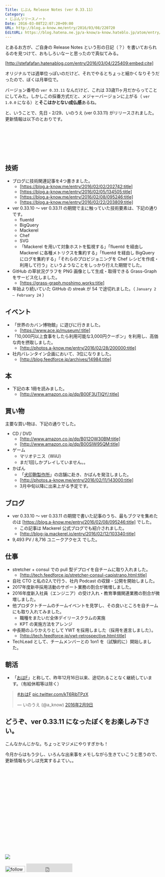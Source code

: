 ```yaml
---
Title: じぶん Release Notes (ver 0.33.11)
Category:
- じぶんリリースノート
Date: 2016-03-08T22:07:20+09:00
URL: http://blog.a-know.me/entry/2016/03/08/220720
EditURL: https://blog.hatena.ne.jp/a-know/a-know.hateblo.jp/atom/entry/10328537792366284028
---
```


とあるお方が、ご自身の Release Notes という形の日記（？）を書いておられるのを見つけて、おもしろいなーと思ったので真似てみる。




[http://stefafafan.hatenablog.com/entry/2016/03/04/225409:embed:cite]




オリジナルでは週単位っぽいのだけど、それでやるとちょっと細かくなりそうだったので、ぼくは月単位で。


バージョン番号の `ver 0.33.11` なんだけど、これは 33歳11ヶ月だからってことにしてみた。しかしこの採番方式だと、メジャーバージョンに上がる（ `ver 1.0.0` になる）と<b>そこはかとない成仏感</b>あるね。


と、いうことで、先日・2/29、いのうえ (ver 0.33.11) がリリースされました。更新情報は以下のとおりです。




<!-- more -->

<script async src="//pagead2.googlesyndication.com/pagead/js/adsbygoogle.js"></script>
<!-- article-top -->
<ins class="adsbygoogle"
     style="display:inline-block;width:728px;height:90px"
     data-ad-client="ca-pub-3463034538369189"
     data-ad-slot="8367620130"></ins>
<script>
(adsbygoogle = window.adsbygoogle || []).push({});
</script>


## 技術
* ブログに技術関連記事を4つ書きました。
    * [https://blog.a-know.me/entry/2016/02/02/202742:title]
    * [https://blog.a-know.me/entry/2016/02/05/134505:title]
    * [https://blog.a-know.me/entry/2016/02/08/095246:title]
    * [https://blog.a-know.me/entry/2016/02/22/203809:title]
* ver 0.33.10 〜 ver 0.33.11 の期間で主に触っていた技術要素は、下記の通りです。
    * fluentd
    * BigQuery
    * Mackerel
    * Chef
    * SVG
    * 「Mackerel を用いて対象ホストを監視する」「fluentd を経由し Mackerel に各種メトリクスを集約する」「fluentd を経由し BigQuery にログを集約する」「それらのプロビジョニングを Chef レシピを作成・利用して行う」というようなことをしっかり行えた期間でした。
* GitHub の草状況グラフを PNG 画像として生成・取得できる Grass-Graph をサービス化しました。
    * [https://grass-graph.moshimo.works:title]
* 年始より続いていた GitHub の streak が 54 で途切れました。（ `January 2 – February 24` ）


## イベント
* 「世界のカバン博物館」に遊びに行きました。
    * [https://www.ace.jp/museum/:title]
* 「10,000円以上食事をしたら利用可能な3,000円クーポン」を利用し、高価な肉を摂取しました。
    * [http://photos.a-know.me/entry/2016/02/28/200000:title]
* 社内バレンタイン企画において、3位になりました。
    * [http://blog.feedforce.jp/archives/14984:title]




## 本
* 下記の本 1冊を読みました。
    * [http://www.amazon.co.jp/dp/B00F3UTIQY/:title]




## 買い物
主要な買い物は、下記の通りでした。

* CD / DVD
    * [http://www.amazon.co.jp/dp/B012OW30BM:title]
    * [http://www.amazon.co.jp/dp/B00SIW95QM:title]
* ゲーム
    * マリオテニス（WiiU）
    * まだ1回しかプレイしていません。。
* かばん
    * 「[犬印鞄製作所](http://www.inujirushikaban.jp/)」の店舗に赴き、かばんを発注しました。
    * [http://photos.a-know.me/entry/2016/02/11/143000:title]
    * 3月中旬以降に出来上がる予定です。



## ブログ
* ver 0.33.10 〜 ver 0.33.11 の期間で書いた記事のうち、最もブクマを集めたのは [https://blog.a-know.me/entry/2016/02/08/095246:title] でした。
    * この記事は Mackerel 公式ブログでも紹介されました。
    * [http://blog-ja.mackerel.io/entry/2016/02/12/103340:title]
* 9,493 PV / 8,716 ユニークアクセス でした。


## 仕事
* stretcher + consul での pull 型デプロイを自チームに取り入れました。
    * [http://tech.feedforce.jp/stretcher-consul-capistrano.html:title]
* 自社 CTO と私の2人で行う、社内 Podcast の収録・公開を開始しました。
* 2017年度新卒採用活動のサポート業務の割合が微増しました。
* 2016年度新入社員（エンジニア）の受け入れ・教育準備関連業務の割合が微増しました。
* 他プロダクトチームのチームイベントを見学し、その良いところを自チームにも取り入れてみました。
    * 職種をまたいだ全体デイリースクラムの実施
    * KPT の実施方法をアレンジ
* 中長期のふりかえりとして YWT を採用しました（採用を進言しました）。
    * [http://tech.feedforce.jp/ywt-retrospective.html:title]
* TechLead として、チームメンバーとの 1on1 を（試験的に）開始しました。


## 朝活

* 「[おはF](https://twitter.com/hashtag/%E3%81%8A%E3%81%AFF?src=hash)」と称して、昨年12月16日以来、途切れることなく継続しています。（有給休暇等は除く）


<blockquote class="twitter-tweet" data-lang="ja"><p lang="und" dir="ltr"><a href="https://twitter.com/hashtag/%E3%81%8A%E3%81%AFF?src=hash">#おはF</a> <a href="https://t.co/kT6RibTPzX">pic.twitter.com/kT6RibTPzX</a></p>&mdash; いのうえ (@a_know) <a href="https://twitter.com/a_know/status/697198568256352256">2016年2月9日</a></blockquote>
<script async src="//platform.twitter.com/widgets.js" charset="utf-8"></script>



## どうぞ、ver 0.33.11 になったぼくをお楽しみ下さい。


こんなかんじかな。ちょっとマジメにやりすぎかも！


今月からはもう少し、いろんな出来事をメモしながら生きていこうと思うので、更新情報も少しは充実するよてい。。

<div>
<br>
<script async src="//pagead2.googlesyndication.com/pagead/js/adsbygoogle.js"></script>
<!-- article-bottom2 -->
<ins class="adsbygoogle"
     style="display:inline-block;width:300px;height:250px"
     data-ad-client="ca-pub-3463034538369189"
     data-ad-slot="5274552934"></ins>
<script>
(adsbygoogle = window.adsbygoogle || []).push({});
</script>

<a href="http://bit.ly/grass-graph" target='blank' rel="nofollow"><img src="https://cdn-ak.f.st-hatena.com/images/fotolife/a/a-know/20170405/20170405220342.png"></a>
<br>
</div>

<div>
<a href='http://cloud.feedly.com/#subscription%2Ffeed%2Fhttp%3A%2F%2Fblog.a-know.me%2Ffeed'  target='blank'><img id='feedlyFollow' src='http://s3.feedly.com/img/follows/feedly-follow-rectangle-volume-small_2x.png' alt='follow us in feedly' width='65' height='20'></a>



<iframe src="http://blog.hatena.ne.jp/a-know/a-know.hateblo.jp/subscribe/iframe" allowtransparency="true" frameborder="0" scrolling="no" width="150" height="28"></iframe>
</div>
